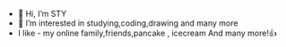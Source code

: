 - 👋 Hi, I’m STY
- 👀 I’m interested in studying,coding,drawing 
and many more
- I like - my online family,friends,pancake , icecream
And many more!👍
<!---
OAIm Sty, and I hope we can be Friends! And I'm also 12 👍
--->
